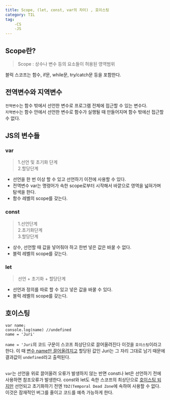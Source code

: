 ```yaml
---
title: Scope, (let, const, var의 차이) , 호이스팅
category: TIL
tag: 
    -CS
    -JS
---
```

## Scope란?

> Scope : 상수나 변수 등의 요소들이 허용된 영역범위

블럭 스코프는 함수, if문, while문, try/catch문 등을 포함한다.

## 전역변수와 지역변수

`전역변수`는 함수 밖에서 선언한 변수로 프로그램 전체에 접근할 수 있는 변수다.<br>
`지역변수`는 함수 안에서 선언한 변수로 함수가 실행될 때 만들어지며 함수 밖에선 접근할 수 없다.

## JS의 변수들

### var

> 1.선언 및 초기화 단계<br>
> 2.할당단계

- 선언을 한 번 이상 할 수 있고 선언하기 이전에 사용할 수 있다. 
- 전역변수 var는 명령어가 속한 scope로부터 시작해서 바깥으로 영역을 넓혀가며 탐색을 한다.
- 함수 레벨의 scope를 갖는다.

### const

>1.선언단계<br>
>2.초기화단계<br>
>3.할당단계

- 상수, 선언할 때 값을 넣어줘야 하고 한번 넣은 값은 바꿀 수 없다.
- 블럭 레벨의 scope를 갖는다.

### let

>선언 + 초기화 + 할당단계

- 선언과 정의를 따로 할 수 있고 넣은 값을 바꿀 수 있다.
- 블럭 레벨의 scope를 갖는다.

## 호이스팅

```
var name;
console.log(name) //undefined
name = 'Juri'
```

`name = 'Juri`의 코드 구문이 스코프 최상단으로 끌어올려진다 이것을 `호이스팅`이라고 한다. 이 때 <u>변수 name만 끌어올려지고</u> 할당된 값인 Juri는 그 자리 그대로 남기 때문에 결과값이 `undefined`라고 출력된다.<br>
<br>

`var`는 선언을 위로 끌어올려 오류가 발생하지 않는 반면 const나 let은 선언하기 전에 사용하면 참조오류가 발생한다. const와 let도 속한 스코프의 최상단으로 <u>호이스팅 되지만</u> 선언되고 초기화하기 전엔 `TDZ(Temporal Dead Zone`에 속하여 사용할 수 없다. 이것은 잠재적인 버그를 줄이고 코드를 예측 가능하게 한다.




